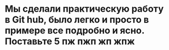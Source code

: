 # Мы сделали практическую работу в Git hub, было легко и просто в примере все подробно и ясно. Поставьте 5 пж пжп жп жпж
